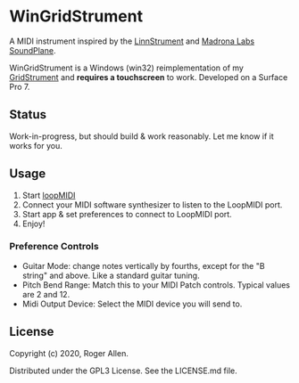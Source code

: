 # WinGridStrument

A MIDI instrument inspired by the [LinnStrument](http://www.rogerlinndesign.com/linnstrument.html) and 
[Madrona Labs SoundPlane](http://madronalabs.com/soundplane).

WinGridStrument is a Windows (win32) reimplementation of my [GridStrument](https://github.com/rogerallen/GridStrument) 
and **requires a touchscreen** to work.  Developed on a Surface Pro 7.

## Status

Work-in-progress, but should build & work reasonably.  Let me know if it works for you.

## Usage

1. Start [loopMIDI](http://www.tobias-erichsen.de/software/loopmidi.html) 
2. Connect your MIDI software synthesizer to listen to the LoopMIDI port.
3. Start app & set preferences to connect to LoopMIDI port.
4. Enjoy!

### Preference Controls

- Guitar Mode: change notes vertically by fourths, except for the "B string" and above.  Like a standard guitar tuning.
- Pitch Bend Range: Match this to your MIDI Patch controls.  Typical values are 2 and 12.
- Midi Output Device: Select the MIDI device you will send to.

## License

Copyright (c) 2020, Roger Allen.

Distributed under the GPL3 License.  See the LICENSE.md file.
